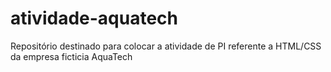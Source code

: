 # atividade-aquatech
Repositório destinado para colocar a atividade de PI referente a HTML/CSS da empresa ficticia AquaTech
